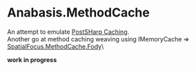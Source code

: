 # Anabasis.MethodCache

An attempt to emulate [PostSHarp Caching](https://doc.postsharp.net/caching).\
Another go at method caching weaving using IMemoryCache => [SpatialFocus.MethodCache.Fody](https://github.com/SpatialFocus/MethodCache.Fody)\

**work in progress**
